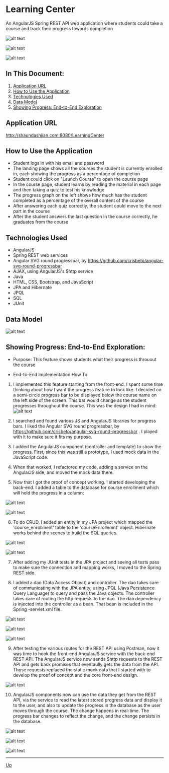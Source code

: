 # Learning Center
An AngularJS Spring REST API web application where students could take a course and track their progress towards completion

![alt text](login.png "Login")

![alt text](enrollments.png "Course Enrollments")

![alt text](course-launch.png "Course Launch")

## In This Document:
1. [Application URL](#application-url)
2. [How to Use the Application](#how-to-use-the-application)
3. [Technologies Used](#technologies-used)
4. [Data Model](#data-model)
5. [Showing Progress: End-to-End Exploration](#showing-progress-end-to-end-exploration)

## Application URL
http://shaundashjian.com:8080/LearningCenter

## How to Use the Application
* Student logs in with his email and password
* The landing page shows all the courses the student is currently enrolled in, each showing the progress as a percentage of completion 
* Student could click on "Launch Course" to open the course page
* In the course page, student learns by reading the material in each page and then taking a quiz to test his knowledge
* The progress graph on the left shows how much has the student completed as a percentage of the overall content of the course
* After answering each quiz correctly, the student could move to the next part in the course
* After the student answers the last question in the course correctly, he graduates from the course

## Technologies Used
  * AngularJS
  * Spring REST web services
  * Angular SVG round progressbar, by https://github.com/crisbeto/angular-svg-round-progressbar
  * AJAX, using AngularJS's $http service
  * Java
  * HTML, CSS, Bootstrap, and JavaScript
  * JPA and Hibernate
  * JPQL
  * SQL
  * JUnit

## Data Model
![alt text](schema.png "Data Model")

## Showing Progress: End-to-End Exploration:
  * Purpose: This feature shows students what their progress is throuout the course
  
  * End-to-End Implementation How To:
  1. I implemented this feature starting from the front-end. I spent some time thinking about how I want the progress feature to look like. I decided on a semi-circle progress bar to be displayed below the course name on the left side of the screen. This bar would change as the student progresses throughout the course. This was the design I had in mind:  
![alt text](ng-progress-bar.png "Semi-Circle Progress Bar")
    
  2. I searched and found various JS and AngularJS libraries for progress bars. I liked the Angular SVG round progressbar, by https://github.com/crisbeto/angular-svg-round-progressbar . I played with it to make sure it fits my purpose.
  
  3. I added the AngularJS component (controller and template) to show the progress. First, since this was still a prototype, I used mock data in the JavaScript code.
  
  4. When that worked, I refactored my code, adding a service on the AngularJS side, and moved the mock data there.
  
  5. Now that I got the proof of concept working. I started developing the back-end. I added a table to the database for course enrollment which will hold the progress in a column:
  
![alt text](create-table.png "Create Table")
    
![alt text](table.png "Table")
    
  6. To do CRUD, I added an entity in my JPA project which mapped the 'course_enrollment' table to the 'courseEnrollemnt' object. Hibernate works behind the scenes to build the SQL queries.
  
![alt text](jpa-entity.png "JPA Entity")
    
![alt text](sql-hibernate.png "SQL by Hibernate")
    
  7. After adding my JUnit tests in the JPA project and seeing all tests pass to make sure the connection and mapping works, I moved to the Spring REST side.
  
  8. I added a dao (Data Access Object) and controller. The dao takes care of communicating with the JPA entity, using JPQL (Java Persistence Query Language) to query and pass the Java objects. The controller takes care of routing the http requests to the dao. The dao dependency is injected into the controller as a bean. That bean is included in the Spring -servlet.xml file.
  
![alt text](spring-rest-entity-manager-dao-jpql.png "DAO using JPQL")
    
![alt text](spring-rest-controller.png "REST Controller")
    
![alt text](spring-beans.png "Spring Beans")
    
  9. After testing the various routes for the REST API using Postman, now it was time to hook the front-end AngularJS service with the back-end REST API. The AngularJS service now sends $http requests to the REST API and gets back promises that eventaully gets the data from the API. Those requests replaced the static mock data that I started with to develop the proof of concept and the core front-end design.
  
![alt text](ng-course-service.png "AngularJS service")
    
  10. AngularJS components now can use the data they get from the REST API, via the service to read the latest stored progress data and display it to the user, and also to update the progress in the database as the user moves through the course. The change happens in real-time. The progress bar changes to reflect the change, and the change persists in the database.
  
![alt text](ng-course-launch-component-controller.png "AngularJS component controller")
    
![alt text](ng-course-launch-component-template-progress-bar.png "AngularJS component template")
    
![alt text](ng-course-launch-component-update-progress.png "AngularJS update progress")

  <hr>

[Up](README.md)
